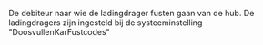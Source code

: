 De debiteur naar wie de ladingdrager fusten gaan van de hub. De ladingdragers zijn ingesteld bij de systeeminstelling "DoosvullenKarFustcodes"
